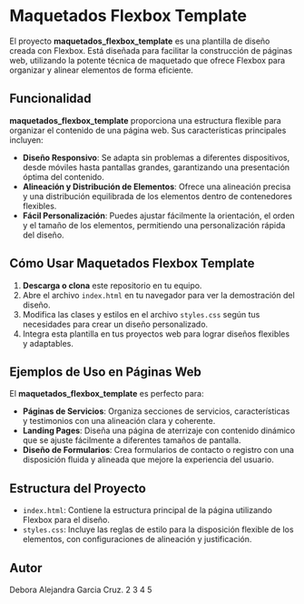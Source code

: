 # Maquetados Flexbox Template

El proyecto **maquetados_flexbox_template** es una plantilla de diseño creada con Flexbox. Está diseñada para facilitar la construcción de páginas web, utilizando la potente técnica de maquetado que ofrece Flexbox para organizar y alinear elementos de forma eficiente.

## Funcionalidad

**maquetados_flexbox_template** proporciona una estructura flexible para organizar el contenido de una página web. Sus características principales incluyen:

- **Diseño Responsivo**: Se adapta sin problemas a diferentes dispositivos, desde móviles hasta pantallas grandes, garantizando una presentación óptima del contenido.
- **Alineación y Distribución de Elementos**: Ofrece una alineación precisa y una distribución equilibrada de los elementos dentro de contenedores flexibles.
- **Fácil Personalización**: Puedes ajustar fácilmente la orientación, el orden y el tamaño de los elementos, permitiendo una personalización rápida del diseño.

## Cómo Usar Maquetados Flexbox Template

1. **Descarga o clona** este repositorio en tu equipo.
2. Abre el archivo `index.html` en tu navegador para ver la demostración del diseño.
3. Modifica las clases y estilos en el archivo `styles.css` según tus necesidades para crear un diseño personalizado.
4. Integra esta plantilla en tus proyectos web para lograr diseños flexibles y adaptables.

## Ejemplos de Uso en Páginas Web

El **maquetados_flexbox_template** es perfecto para:

- **Páginas de Servicios**: Organiza secciones de servicios, características y testimonios con una alineación clara y coherente.
- **Landing Pages**: Diseña una página de aterrizaje con contenido dinámico que se ajuste fácilmente a diferentes tamaños de pantalla.
- **Diseño de Formularios**: Crea formularios de contacto o registro con una disposición fluida y alineada que mejore la experiencia del usuario.

## Estructura del Proyecto

- `index.html`: Contiene la estructura principal de la página utilizando Flexbox para el diseño.
- `styles.css`: Incluye las reglas de estilo para la disposición flexible de los elementos, con configuraciones de alineación y justificación.

## Autor

Debora Alejandra Garcia Cruz. 2 3 4 5

